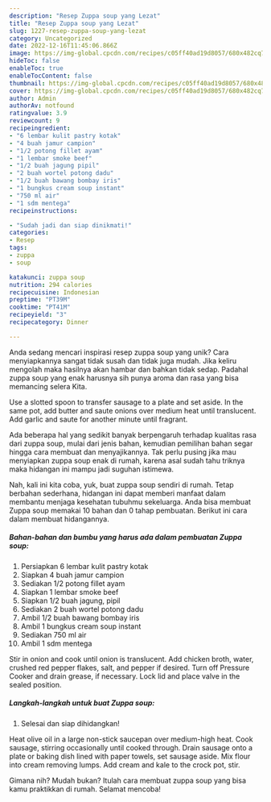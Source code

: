 ```yaml
---
description: "Resep Zuppa soup yang Lezat"
title: "Resep Zuppa soup yang Lezat"
slug: 1227-resep-zuppa-soup-yang-lezat
category: Uncategorized
date: 2022-12-16T11:45:06.866Z
image: https://img-global.cpcdn.com/recipes/c05ff40ad19d8057/680x482cq70/zuppa-soup-foto-resep-utama.jpg
hideToc: false
enableToc: true
enableTocContent: false
thumbnail: https://img-global.cpcdn.com/recipes/c05ff40ad19d8057/680x482cq70/zuppa-soup-foto-resep-utama.jpg
cover: https://img-global.cpcdn.com/recipes/c05ff40ad19d8057/680x482cq70/zuppa-soup-foto-resep-utama.jpg
author: Admin
authorAv: notfound
ratingvalue: 3.9
reviewcount: 9
recipeingredient:
- "6 lembar kulit pastry kotak"
- "4 buah jamur campion"
- "1/2 potong fillet ayam"
- "1 lembar smoke beef"
- "1/2 buah jagung pipil"
- "2 buah wortel potong dadu"
- "1/2 buah bawang bombay iris"
- "1 bungkus cream soup instant"
- "750 ml air"
- "1 sdm mentega"
recipeinstructions:

- "Sudah jadi dan siap dinikmati!"
categories:
- Resep
tags:
- zuppa
- soup

katakunci: zuppa soup 
nutrition: 294 calories
recipecuisine: Indonesian
preptime: "PT39M"
cooktime: "PT41M"
recipeyield: "3"
recipecategory: Dinner

---
```





Anda sedang mencari inspirasi resep zuppa soup yang unik? Cara menyiapkannya sangat tidak susah dan tidak juga mudah. Jika keliru mengolah maka hasilnya akan hambar dan bahkan tidak sedap. Padahal zuppa soup yang enak harusnya sih punya aroma dan rasa yang bisa memancing selera Kita.





Use a slotted spoon to transfer sausage to a plate and set aside. In the same pot, add butter and saute onions over medium heat until translucent. Add garlic and saute for another minute until fragrant.

Ada beberapa hal yang sedikit banyak berpengaruh terhadap kualitas rasa dari zuppa soup, mulai dari jenis bahan, kemudian pemilihan bahan segar hingga cara membuat dan menyajikannya. Tak perlu pusing jika mau menyiapkan zuppa soup enak di rumah, karena asal sudah tahu triknya maka hidangan ini mampu jadi suguhan istimewa.






Nah, kali ini kita coba, yuk, buat zuppa soup sendiri di rumah. Tetap berbahan sederhana, hidangan ini dapat memberi manfaat dalam membantu menjaga kesehatan tubuhmu sekeluarga. Anda bisa membuat Zuppa soup memakai 10 bahan dan 0 tahap pembuatan. Berikut ini cara dalam membuat hidangannya.

<!--inarticleads1-->

##### Bahan-bahan dan bumbu yang harus ada dalam pembuatan Zuppa soup:

1. Persiapkan 6 lembar kulit pastry kotak
1. Siapkan 4 buah jamur campion
1. Sediakan 1/2 potong fillet ayam
1. Siapkan 1 lembar smoke beef
1. Siapkan 1/2 buah jagung, pipil
1. Sediakan 2 buah wortel potong dadu
1. Ambil 1/2 buah bawang bombay iris
1. Ambil 1 bungkus cream soup instant
1. Sediakan 750 ml air
1. Ambil 1 sdm mentega


Stir in onion and cook until onion is translucent. Add chicken broth, water, crushed red pepper flakes, salt, and pepper if desired. Turn off Pressure Cooker and drain grease, if necessary. Lock lid and place valve in the sealed position. 

<!--inarticleads2-->

##### Langkah-langkah untuk buat Zuppa soup:


1. Selesai dan siap dihidangkan!

Heat olive oil in a large non-stick saucepan over medium-high heat. Cook sausage, stirring occasionally until cooked through. Drain sausage onto a plate or baking dish lined with paper towels, set sausage aside. Mix flour into cream removing lumps. Add cream and kale to the crock pot, stir. 

Gimana nih? Mudah bukan? Itulah cara membuat zuppa soup yang bisa kamu praktikkan di rumah. Selamat mencoba!
